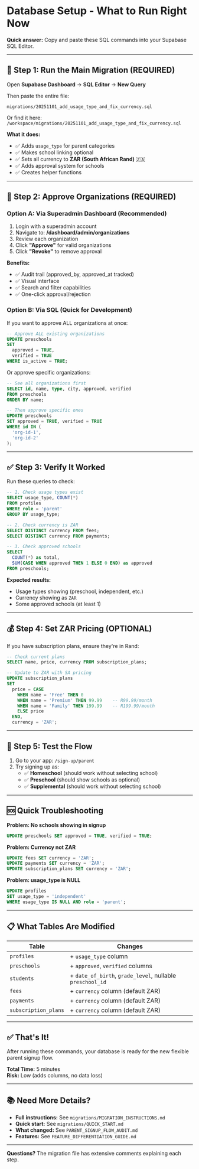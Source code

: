 # Database Setup - What to Run Right Now

**Quick answer:** Copy and paste these SQL commands into your Supabase SQL Editor.

---

## 🚀 Step 1: Run the Main Migration (REQUIRED)

Open **Supabase Dashboard** → **SQL Editor** → **New Query**

Then paste the entire file:
```
migrations/20251101_add_usage_type_and_fix_currency.sql
```

Or find it here: `/workspace/migrations/20251101_add_usage_type_and_fix_currency.sql`

**What it does:**
- ✅ Adds `usage_type` for parent categories
- ✅ Makes school linking optional
- ✅ Sets all currency to **ZAR (South African Rand)** 🇿🇦
- ✅ Adds approval system for schools
- ✅ Creates helper functions

---

## 🏫 Step 2: Approve Organizations (REQUIRED)

### **Option A: Via Superadmin Dashboard** (Recommended)

1. Login with a superadmin account
2. Navigate to: **/dashboard/admin/organizations**
3. Review each organization
4. Click **"Approve"** for valid organizations
5. Click **"Revoke"** to remove approval

**Benefits:**
- ✅ Audit trail (approved_by, approved_at tracked)
- ✅ Visual interface
- ✅ Search and filter capabilities
- ✅ One-click approval/rejection

### **Option B: Via SQL** (Quick for Development)

If you want to approve ALL organizations at once:

```sql
-- Approve ALL existing organizations
UPDATE preschools 
SET 
  approved = TRUE, 
  verified = TRUE 
WHERE is_active = TRUE;
```

Or approve specific organizations:

```sql
-- See all organizations first
SELECT id, name, type, city, approved, verified 
FROM preschools 
ORDER BY name;

-- Then approve specific ones
UPDATE preschools 
SET approved = TRUE, verified = TRUE
WHERE id IN (
  'org-id-1',
  'org-id-2'
);
```

---

## ✅ Step 3: Verify It Worked

Run these queries to check:

```sql
-- 1. Check usage types exist
SELECT usage_type, COUNT(*) 
FROM profiles 
WHERE role = 'parent' 
GROUP BY usage_type;

-- 2. Check currency is ZAR
SELECT DISTINCT currency FROM fees;
SELECT DISTINCT currency FROM payments;

-- 3. Check approved schools
SELECT 
  COUNT(*) as total,
  SUM(CASE WHEN approved THEN 1 ELSE 0 END) as approved
FROM preschools;
```

**Expected results:**
- Usage types showing (preschool, independent, etc.)
- Currency showing as `ZAR`
- Some approved schools (at least 1)

---

## 💰 Step 4: Set ZAR Pricing (OPTIONAL)

If you have subscription plans, ensure they're in Rand:

```sql
-- Check current plans
SELECT name, price, currency FROM subscription_plans;

-- Update to ZAR with SA pricing
UPDATE subscription_plans 
SET 
  price = CASE 
    WHEN name = 'Free' THEN 0
    WHEN name = 'Premium' THEN 99.99    -- R99.99/month
    WHEN name = 'Family' THEN 199.99    -- R199.99/month
    ELSE price
  END,
  currency = 'ZAR';
```

---

## 🧪 Step 5: Test the Flow

1. Go to your app: `/sign-up/parent`
2. Try signing up as:
   - ✅ **Homeschool** (should work without selecting school)
   - ✅ **Preschool** (should show schools as optional)
   - ✅ **Supplemental** (should work without selecting school)

---

## 🆘 Quick Troubleshooting

**Problem: No schools showing in signup**
```sql
UPDATE preschools SET approved = TRUE, verified = TRUE;
```

**Problem: Currency not ZAR**
```sql
UPDATE fees SET currency = 'ZAR';
UPDATE payments SET currency = 'ZAR';
UPDATE subscription_plans SET currency = 'ZAR';
```

**Problem: usage_type is NULL**
```sql
UPDATE profiles 
SET usage_type = 'independent' 
WHERE usage_type IS NULL AND role = 'parent';
```

---

## 📋 What Tables Are Modified

| Table | Changes |
|-------|---------|
| `profiles` | + `usage_type` column |
| `preschools` | + `approved`, `verified` columns |
| `students` | + `date_of_birth`, `grade_level`, nullable `preschool_id` |
| `fees` | + `currency` column (default ZAR) |
| `payments` | + `currency` column (default ZAR) |
| `subscription_plans` | + `currency` column (default ZAR) |

---

## ✅ That's It!

After running these commands, your database is ready for the new flexible parent signup flow.

**Total Time:** 5 minutes  
**Risk:** Low (adds columns, no data loss)

---

## 📚 Need More Details?

- **Full instructions:** See `migrations/MIGRATION_INSTRUCTIONS.md`
- **Quick start:** See `migrations/QUICK_START.md`
- **What changed:** See `PARENT_SIGNUP_FLOW_AUDIT.md`
- **Features:** See `FEATURE_DIFFERENTIATION_GUIDE.md`

---

**Questions?** The migration file has extensive comments explaining each step.

